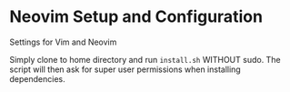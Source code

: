 # Neovim Setup and Configuration
Settings for Vim and Neovim

Simply clone to home directory and run `install.sh` WITHOUT sudo. The script will then ask for super user permissions when installing dependencies.
